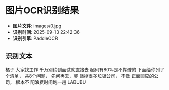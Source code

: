 # 图片OCR识别结果

- **图片文件**: images/0.jpg
- **识别时间**: 2025-09-13 22:42:36
- **识别引擎**: PaddleOCR

## 识别文本

橘子
大家找工作
千万别约到面试就直接去
起码有80%是不靠谱的
下面给你列了个清单，
共8个问题，
先问再去，能
筛掉很多垃圾公司，
不做
正面回应的公司，
根本不
配浪费时间跑一趟
LABUBU
